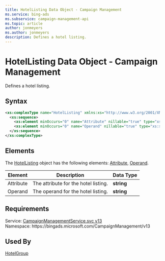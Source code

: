 ```yaml
---
title: HotelListing Data Object - Campaign Management
ms.service: bing-ads
ms.subservice: campaign-management-api
ms.topic: article
author: jonmeyers
ms.author: jonmeyers
description: Defines a hotel listing.
---
```

# HotelListing Data Object - Campaign Management
Defines a hotel listing.

## Syntax
```xml
<xs:complexType name="HotelListing" xmlns:xs="http://www.w3.org/2001/XMLSchema">
  <xs:sequence>
    <xs:element minOccurs="0" name="Attribute" nillable="true" type="xs:string" />
    <xs:element minOccurs="0" name="Operand" nillable="true" type="xs:string" />
  </xs:sequence>
</xs:complexType>
```

## <a name="elements"></a>Elements

The [HotelListing](hotellisting.md) object has the following elements: [Attribute](#attribute), [Operand](#operand).

|Element|Description|Data Type|
|-----------|---------------|-------------|
|<a name="attribute"></a>Attribute|The attribute for the hotel listing.|**string**|
|<a name="operand"></a>Operand|The operand for the hotel listing.|**string**|

## Requirements
Service: [CampaignManagementService.svc v13](https://campaign.api.bingads.microsoft.com/Api/Advertiser/CampaignManagement/v13/CampaignManagementService.svc)  
Namespace: https\://bingads.microsoft.com/CampaignManagement/v13  

## Used By
[HotelGroup](hotelgroup.md)  
